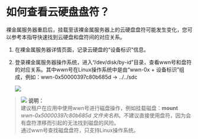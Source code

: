 # 如何查看云硬盘盘符？<a name="bms_faq_0045"></a>

裸金属服务器重启后，挂载至该裸金属服务器上的云硬盘盘符可能发生变化，您可以参考本指导快速找到云硬盘和盘符间的对应关系。

1.  在裸金属服务器详情页面，记录云硬盘的“设备标识”信息。
2.  登录裸金属服务器操作系统，进入“/dev/disk/by-id”目录，查看wwn号和盘符的对应关系。其中wwn号在Linux操作系统中是由“wwn-0x + 设备标识”组成，例如：wwn-0x50000397c80b685d -\> ../../sdc

    ![](figures/查看wwn号和盘符对应关系.png)


>![](public_sys-resources/icon-note.gif) **说明：**   
>建议租户在应用中使用wwn号进行磁盘操作，例如挂载磁盘：**mount** _wwn-0x50000397c80b685d 文件夹名称_。不建议直接使用盘符，因为会有盘符漂移而引起的无法找到磁盘的风险。  
>通过wwn号查找磁盘盘符，只支持Linux操作系统。  

